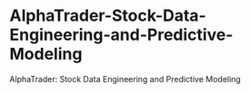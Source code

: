 # AlphaTrader-Stock-Data-Engineering-and-Predictive-Modeling
AlphaTrader: Stock Data Engineering and Predictive Modeling
